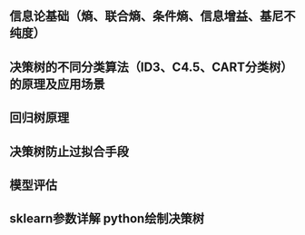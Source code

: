 ## 信息论基础（熵、联合熵、条件熵、信息增益、基尼不纯度）

## 决策树的不同分类算法（ID3、C4.5、CART分类树）的原理及应用场景

## 回归树原理

## 决策树防止过拟合手段

## 模型评估

## sklearn参数详解 python绘制决策树
